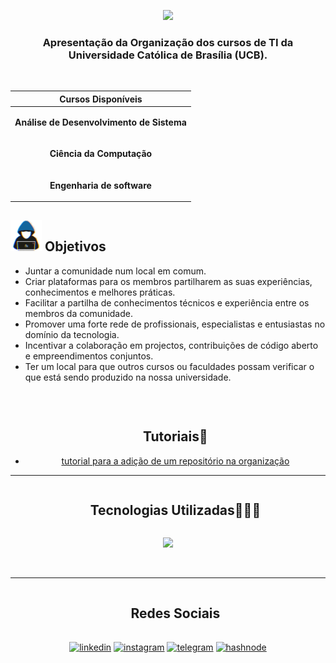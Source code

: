 <p align="center">
    <a href="https://github.com/DenverCoder1/readme-typing-svg"><img src="https://readme-typing-svg.herokuapp.com?font=Fira+Code&color=cyan&size=25&center=true&vCenter=true&Time=1000&width=600&height=100&lines=Bem+Vindo+à+Organização+da+UCB+TI"></a>
</p>
<h3 align="center">
    Apresentação da Organização dos cursos de TI da Universidade Católica de Brasília (UCB).
</h3>
<br>
<div align="center">
    
| Cursos Disponíveis    |
| :--------: |
| <p><b>Análise de Desenvolvimento de Sistema</b></p>  | 
| <p><b>Ciência da Computação</p></b> | 
| <p><b>Engenharia de software</p></b>    |

</div>

## <picture><img src = "https://github.com/0xAbdulKhalid/0xAbdulKhalid/raw/main/assets/mdImages/about_me.gif" width = 50px></picture> **Objetivos**

- Juntar a comunidade num local em comum.
- Criar plataformas para os membros partilharem as suas experiências, conhecimentos e melhores práticas.
- Facilitar a partilha de conhecimentos técnicos e experiência entre os membros da comunidade.
- Promover uma forte rede de profissionais, especialistas e entusiastas no domínio da tecnologia.
- Incentivar a colaboração em projectos, contribuições de código aberto e empreendimentos conjuntos.
- Ter um local para que outros cursos ou faculdades possam verificar o que está sendo produzido na nossa universidade.

<!--- stats (end) -->
<br>
<!-- tutorials -->
<div id="user-content-toc">
  <ul align="center">
    <summary><h2 style="display: inline-block">Tutoriais📜</h2></summary>
      <li><a href="https://github.com/Organizacao-Catolica/.github/blob/main/tutoriais/nomenclaturaRepo.md">tutorial para a adição de um repositório na organização</a></li>
  </ul>
</div>
<!--tech stack icons-->

--- 

<!--h1 without bottom border-->
<div id="user-content-toc">
  <ul align="center">
    <summary><h2 style="display: inline-block">Tecnologias Utilizadas👨🏻‍💻</h2></summary>
  </ul>
</div>
<p align="center">
  <a href="https://skillicons.dev">
    <img src="https://skillicons.dev/icons?i=adonis,ae,ai,alpinejs,androidstudio,angular,ansible,arduino,astro,atom,au,autocad,aws,azure,babel,bash,blender,bootstrap,bots,bsd,c,cassandra,clojure,cloudflare,cmake,codepen,cpp,crystal,cs,css,dart,deno,devto,discord,django,docker,dotnet,dynamodb,eclipse,electron,elixir,emacs,express,fastapi,figma,firebase,flask,flutter,forth,fortran,gamemakerstudio,gatsby,gcp,git,github,gitlab,go,godot,gradle,graphql,gtk,haskell,heroku,hibernate,html,java,jest,jquery,js,kafka,kotlin,kubernetes,laravel,latex,linux,lua,mastodon,materialui,matlab,maven,md,mongodb,mysql,neovim,nestjs,netlify,nextjs,nodejs,ocaml,perl,php,postgres,postman,powershell,pr,prisma,prometheus,ps,py,pytorch,qt,r,rails,raspberrypi,react,redis,redux,regex,ruby,rust,sass,scala,selenium,sequelize,solidjs,spring,sqlite,stackoverflow,svelte,swift,symfony,tailwind,tauri,tensorflow,threejs,ts,unity,unreal,vala,vercel,visualstudio,vite,vscode,vue,wasm,webflow,webpack,wordpress,xd,zig&perline=20" />
  </a>
</p>
<br>

---

<!-- Connect with me -->
<!--h2 without bottom border-->
<div id="user-content-toc">
  <ul align="center">
    <summary><h2 style="display: inline-block">Redes Sociais</h2></summary>
  </ul>
</div>

<!--icons and links-->
<p align="center">
<a href="COLOCAR O LINK" target="blank"><img align="center" src="https://github.com/gauravghongde/social-icons/blob/master/SVG/Color/LinkedIN.svg" alt="linkedin" height="50" width="50" /></a>
<a href="COLOCAR O LINK" target="blank"><img align="center" src="https://github.com/gauravghongde/social-icons/blob/master/SVG/Color/Instagram.svg" alt="instagram" height="50" width="50" /></a>
<a href="COLOCAR O LINK" target="blank"><img align="center" src="https://github.com/gauravghongde/social-icons/blob/master/SVG/Color/Telegram.svg" alt="telegram" height="50" width="50" /></a>
<a href="COLOCAR O LINK" target="blank"><img align="center" src="https://docs.microsoft.com/pt-br/media/logos/logo_MSTeams.svg" alt="hashnode" height="50" width="50" /></a>
</p>
